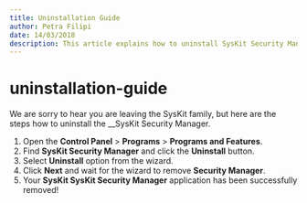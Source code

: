 ```yaml
---
title: Uninstallation Guide
author: Petra Filipi
date: 14/03/2018
description: This article explains how to uninstall SysKit Security Manager.
---
```


# uninstallation-guide

We are sorry to hear you are leaving the SysKit family, but here are the steps how to uninstall the \_\_SysKit Security Manager.

1. Open the **Control Panel** &gt; **Programs** &gt; **Programs and Features**. 
2. Find **SysKit Security Manager** and click the **Uninstall** button. 
3. Select **Uninstall** option from the wizard. 
4. Click **Next** and wait for the wizard to remove **Security Manager**. 
5. Your **SysKit SysKit Security Manager** application has been successfully removed! 

